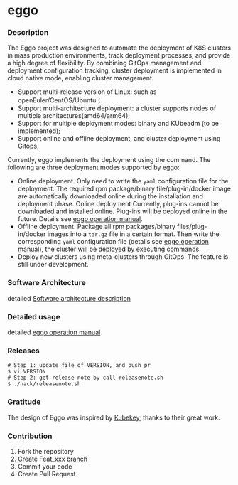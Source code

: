 # eggo

### Description
The Eggo project was designed to automate the deployment of K8S clusters in mass production environments, track deployment processes, and provide a high degree of flexibility. By combining GitOps management and deployment configuration tracking, cluster deployment is implemented in cloud native mode, enabling cluster management.

- Support multi-release version of Linux: such as openEuler/CentOS/Ubuntu；
- Support multi-architecture deployment: a cluster supports nodes of multiple architectures(amd64/arm64);
- Support for multiple deployment modes: binary and KUbeadm (to be implemented);
- Support online and offline deployment, and cluster deployment using Gitops;

Currently, eggo implements the deployment using the command. The following are three deployment modes supported by eggo:


- Online deployment. Only need to write the `yaml` configuration file for the deployment. The required rpm package/binary file/plug-in/docker image are automatically downloaded online during the installation and deployment phase. Online deployment Currently, plug-ins cannot be downloaded and installed online. Plug-ins will be deployed online in the future. Details see [eggo operation manual](/docs/manual.md).
- Offline deployment. Package all rpm packages/binary files/plug-in/docker images into a `tar.gz` file in a certain format. Then write the corresponding `yaml` configuration file (details see [eggo operation manual](/docs/manual.md)), the cluster will be deployed by executing commands.  
- Deploy new clusters using meta-clusters through GitOps. The feature is still under development.

### Software Architecture
detailed [Software architecture description](./docs/general_design.md)

### Detailed usage
detailed [eggo operation manual](https://docs.openeuler.org/zh/docs/21.09/docs/Kubernetes/eggo%E8%87%AA%E5%8A%A8%E5%8C%96%E9%83%A8%E7%BD%B2.html)


### Releases

```
# Step 1: update file of VERSION, and push pr
$ vi VERSION
# Step 2: get release note by call releasenote.sh
$ ./hack/releasenote.sh
```

### Gratitude

The design of Eggo was inspired by [Kubekey](https://github.com/kubesphere/kubekey), thanks to their great work.

### Contribution

1.  Fork the repository
2.  Create Feat_xxx branch
3.  Commit your code
4.  Create Pull Request
